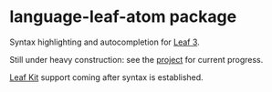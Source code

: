 # language-leaf-atom package

Syntax highlighting and autocompletion for [Leaf 3](https://github.com/vapor/leaf).

Still under heavy construction: see the [project](https://github.com/daniilkorotin/language-leaf-atom/projects/1) for current progress.

[Leaf Kit](https://github.com/vapor/leaf-kit) support coming after syntax is established.
